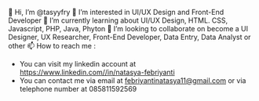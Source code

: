 👋 Hi, I’m @tasyyfry
👀 I’m interested in UI/UX Design and Front-End Developer
🌱 I’m currently learning about UI/UX Design, HTML. CSS, Javascript, PHP, Java, Phyton
💞️ I’m looking to collaborate on become a UI Designer, UX Researcher, Front-End Developer, Data Entry, Data Analyst or other
📫 How to reach me :
- You can visit my linkedin account at https://www.linkedin.com//in/natasya-febriyanti
- You can contact me via email at febriyantinatasya11@gmail.com or via telephone number at 085811592569

<!---
tasyyfry/tasyyfry is a ✨ special ✨ repository because its `README.md` (this file) appears on your GitHub profile.
You can click the Preview link to take a look at your changes.
--->
